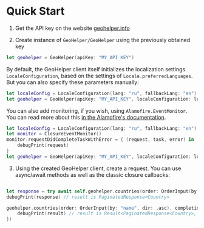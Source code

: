 # Quick Start

1. Get the API key on the website [geohelper.info](http://geohelper.info)

2. Create instance of ``GeoHelper/GeoHelper`` using the previously obtained key

```swift
let geohelper = GeoHelper(apiKey: "MY_API_KEY")
```

By default, the GeoHelper client itself initializes the localization settings ``LocaleConfiguration``, based on the settings of `Locale.preferredLanguages`. But you can also specify these parameters manually:

```swift
let localeConfig = LocaleConfiguration(lang: "ru", fallbackLang: "en")
let geohelper = GeoHelper(apiKey: "MY_API_KEY", localeConfiguration: localeConfig)
```

You can also add monitoring, if you wish, using `Alamofire.EventMonitor`. You can read more about this [in the Alamofire's documentation](https://github.com/Alamofire/Alamofire/blob/master/Documentation/AdvancedUsage.md#adding-eventmonitors).

```swift
let localeConfig = LocaleConfiguration(lang: "ru", fallbackLang: "en")
let monitor = ClosureEventMonitor()
monitor.requestDidCompleteTaskWithError = { (request, task, error) in
    debugPrint(request)
}
let geohelper = GeoHelper(apiKey: "MY_API_KEY", localeConfiguration: localeConfig, eventMonitors: [monitor])
```

3. Using the created GeoHelper client, create a request. You can use async/await methods as well as the classic closure callbacks:

```swift

let response = try await self.geohelper.countries(order: OrderInput(by: "name", dir: .asc))
debugPrint(response) // result is PaginatedResponse<Country>

geohelper.countries(order: OrderInput(by: "name", dir: .asc), completion: { result in
    debugPrint(result) // result is Result<PaginatedResponse<Country>, Error>
})

```
